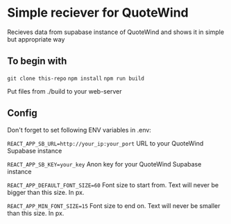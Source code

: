 # Simple reciever for QuoteWind

Recieves data from supabase instance of QuoteWind and shows it in simple but appropriate way

## To begin with

`git clone this-repo`
`npm install`
`npm run build`

Put files from ./build to your web-server

## Config

Don't forget to set following ENV variables in .env:

`REACT_APP_SB_URL=http://your_ip:your_port`
URL to your QuoteWind Supabase instance

`REACT_APP_SB_KEY=your_key`
Anon key for your QuoteWind Supabase instance

`REACT_APP_DEFAULT_FONT_SIZE=60`
Font size to start from. Text will never be bigger than this size. In px.

`REACT_APP_MIN_FONT_SIZE=15`
Font size to end on. Text will never be smaller than this size. In px.
